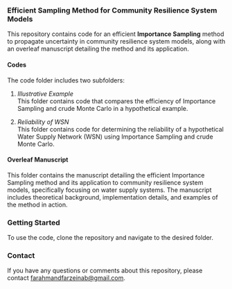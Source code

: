### Efficient Sampling Method for Community Resilience System Models
This repository contains code for an efficient **Importance Sampling** method to propagate uncertainty in community resilience system models, along with an overleaf manuscript detailing the method and its application.  

#### Codes  
The code folder includes two subfolders:  

1. *Illustrative Example*  
This folder contains code that compares the efficiency of Importance Sampling and crude Monte Carlo in a hypothetical example.    

2. *Reliability of WSN*  
This folder contains code for determining the reliability of a hypothetical Water Supply Network (WSN) using Importance Sampling and crude Monte Carlo.    

#### Overleaf Manuscript
This folder contains the manuscript detailing the efficient Importance Sampling method and its application to community resilience system models, specifically focusing on water supply systems. The manuscript includes theoretical background, implementation details, and examples of the method in action.

### Getting Started
To use the code, clone the repository and navigate to the desired folder.  

### Contact
If you have any questions or comments about this repository, please contact farahmandfarzeinab@gmail.com.
